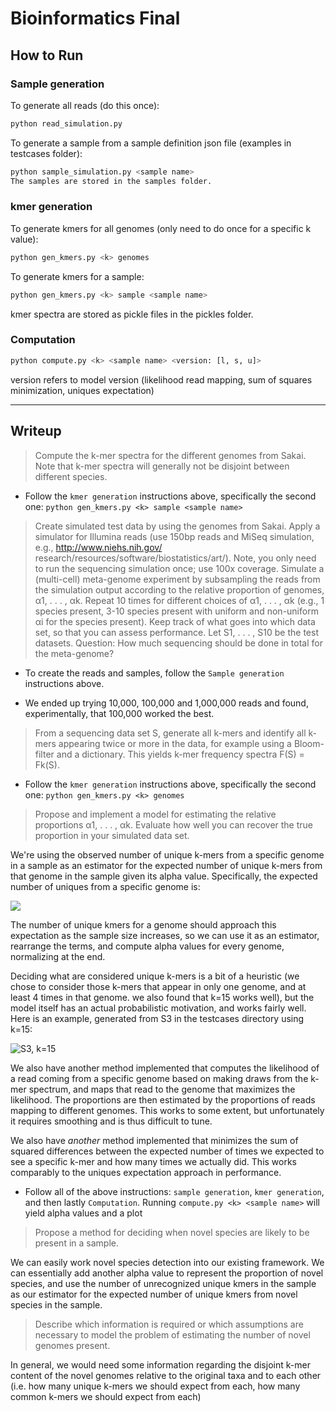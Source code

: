 # Bioinformatics Final

## How to Run

### Sample generation

To generate all reads (do this once):
```bash
python read_simulation.py
```

To generate a sample from a sample definition json file (examples in testcases folder):
```bash
python sample_simulation.py <sample name>
The samples are stored in the samples folder.
```

### kmer generation

To generate kmers for all genomes (only need to do once for a specific k value):
```bash
python gen_kmers.py <k> genomes
```

To generate kmers for a sample:
```bash
python gen_kmers.py <k> sample <sample name>
```

kmer spectra are stored as pickle files in the pickles folder.

### Computation
```bash
python compute.py <k> <sample name> <version: [l, s, u]>
```

version refers to model version (likelihood read mapping, sum of squares minimization, uniques expectation)

***

## Writeup

> Compute the k-mer spectra for the different genomes from Sakai. Note that k-mer spectra will
> generally not be disjoint between different species.

- Follow the `kmer generation` instructions above, specifically the second one: `python gen_kmers.py <k> sample <sample name>`

> Create simulated test data by using the genomes from Sakai. Apply a simulator for Illumina
> reads (use 150bp reads and MiSeq simulation, e.g., http://www.niehs.nih.gov/
> research/resources/software/biostatistics/art/). Note, you only need to
> run the sequencing simulation once; use 100x coverage.
> Simulate a (multi-cell) meta-genome experiment by subsampling the reads from the simulation
> output according to the relative proportion of genomes, α1, . . . , αk. Repeat 10 times for
> different choices of α1, . . . , αk (e.g., 1 species present, 3-10 species present with uniform and
> non-uniform αi for the species present). Keep track of what goes into which data set, so that
> you can assess performance. Let S1, . . . , S10 be the test datasets.
> Question: How much sequencing should be done in total for the meta-genome?

- To create the reads and samples, follow the `Sample generation` instructions above.

- We ended up trying 10,000, 100,000 and 1,000,000 reads and found, experimentally, that 100,000 worked the best. 

> From a sequencing data set S, generate all k-mers and identify all k-mers appearing twice or
> more in the data, for example using a Bloom-filter and a dictionary. This yields k-mer frequency
> spectra F(S) = Fk(S).

- Follow the `kmer generation` instructions above, specifically the second one: `python gen_kmers.py <k> genomes`

> Propose and implement a model for estimating the relative proportions α1, . . . , αk. Evaluate
> how well you can recover the true proportion in your simulated data set.

We're using the observed number of unique k-mers from a specific genome in a sample as an estimator for the expected number of unique k-mers from that genome in the sample given its alpha value.  Specifically, the expected number of uniques from a specific genome is:

![](http://i.imgur.com/IBlQu67.png?1)

The number of unique kmers for a genome should approach this expectation as the sample size increases, so we can use it as an estimator, rearrange the terms, and compute alpha values for every genome, normalizing at the end.

Deciding what are considered unique k-mers is a bit of a heuristic (we chose to consider those k-mers that appear in only one genome, and at least 4 times in that genome.  we also found that k=15 works well), but the model itself has an actual probabilistic motivation, and works fairly well.  Here is an example, generated from S3 in the testcases directory using k=15:

![S3, k=15](http://i.imgur.com/tGhoOSw.png?1)

We also have another method implemented that computes the likelihood of a read coming from a specific genome based on making draws from the k-mer spectrum, and maps that read to the genome that maximizes the likelihood.  The proportions are then estimated by the proportions of reads mapping to different genomes.  This works to some extent, but unfortunately it requires smoothing and is thus difficult to tune.

We also have *another* method implemented that minimizes the sum of squared differences between the expected number of times we expected to see a specific k-mer and how many times we actually did.  This works comparably to the uniques expectation approach in performance.

- Follow all of the above instructions: `sample generation`, `kmer generation`, and then lastly `Computation`. Running `compute.py <k> <sample name>` will yield alpha values and a plot

> Propose a method for deciding when novel species are likely to be present in a sample.

We can easily work novel species detection into our existing framework.  We can essentially add another alpha value to represent the proportion of novel species, and use the number of unrecognized unique kmers in the sample as our estimator for the expected number of unique kmers from novel species in the sample.

> Describe which information is required or which assumptions are necessary to model the problem
> of estimating the number of novel genomes present.

In general, we would need some information regarding the disjoint k-mer content of the novel genomes relative to the original taxa and to each other (i.e. how many unique k-mers we should expect from each, how many common k-mers we should expect from each)
